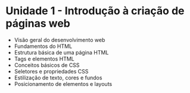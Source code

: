
# Unidade 1 - Introdução à criação de páginas web
- Visão geral do desenvolvimento web
- Fundamentos do HTML
- Estrutura básica de uma página HTML
- Tags e elementos HTML
- Conceitos básicos de CSS
- Seletores e propriedades CSS
- Estilização de texto, cores e fundos
- Posicionamento de elementos e layouts
